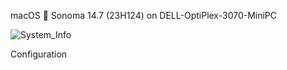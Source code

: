 macOS  Sonoma 14.7 (23H124) on DELL-OptiPlex-3070-MiniPC

![System_Info](https://github.com/user-attachments/assets/b30d94f2-b9e6-4c81-be38-1093f3225365)

Configuration

